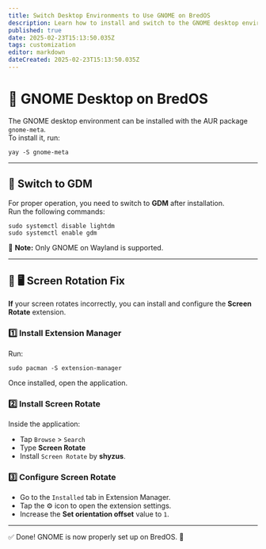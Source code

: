 ```yaml
---
title: Switch Desktop Environments to Use GNOME on BredOS
description: Learn how to install and switch to the GNOME desktop environment on BredOS
published: true
date: 2025-02-23T15:13:50.035Z
tags: customization
editor: markdown
dateCreated: 2025-02-23T15:13:50.035Z
---
```


# 🎨 GNOME Desktop on BredOS

The GNOME desktop environment can be installed with the AUR package `gnome-meta`.\
To install it, run:

```
yay -S gnome-meta
```

---

## 🔄 Switch to GDM

For proper operation, you need to switch to **GDM** after installation.\
Run the following commands:

```
sudo systemctl disable lightdm
sudo systemctl enable gdm
```

📝 **Note:** Only GNOME on Wayland is supported.

---

## 🔄 🖥️ Screen Rotation Fix

**If** your screen rotates incorrectly, you can install and configure the **Screen Rotate** extension.

### 1️⃣ Install Extension Manager

Run:

```
sudo pacman -S extension-manager
```

Once installed, open the application.

### 2️⃣ Install Screen Rotate

Inside the application:

- Tap `Browse` > `Search`
- Type **Screen Rotate**
- Install `Screen Rotate` by **shyzus**.

### 3️⃣ Configure Screen Rotate

- Go to the `Installed` tab in Extension Manager.
- Tap the ⚙️ icon to open the extension settings.
- Increase the **Set orientation offset** value to `1`.

---

✅ Done! GNOME is now properly set up on BredOS. 🚀
